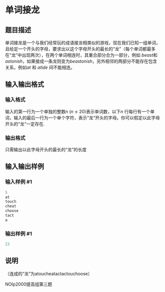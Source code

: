 # 单词接龙

## 题目描述

单词接龙是一个与我们经常玩的成语接龙相类似的游戏，现在我们已知一组单词，且给定一个开头的字母，要求出以这个字母开头的最长的“龙”（每个单词都最多在“龙”中出现两次），在两个单词相连时，其重合部分合为一部分，例如 $beast$和$astonish$，如果接成一条龙则变为$beastonish$，另外相邻的两部分不能存在包含关系，例如$at$ 和 $atide$ 间不能相连。

## 输入输出格式

### 输入格式

输入的第一行为一个单独的整数$n$ ($n \le 20$)表示单词数，以下$n$ 行每行有一个单词，输入的最后一行为一个单个字符，表示“龙”开头的字母。你可以假定以此字母开头的“龙”一定存在.

### 输出格式

只需输出以此字母开头的最长的“龙”的长度

## 输入输出样例

### 输入样例 #1

```cpp
5
at
touch
cheat
choose
tact
a

```
### 输出样例 #1

```cpp
23

```
## 说明

（连成的“龙”为atoucheatactactouchoose）

NOIp2000提高组第三题

